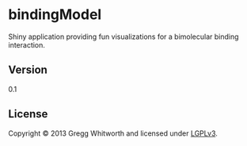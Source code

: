 bindingModel
============

Shiny application providing fun visualizations for a bimolecular binding interaction.

## Version

0.1

## License

Copyright © 2013 Gregg Whitworth and licensed under [LGPLv3](http://www.gnu.org/copyleft/lesser.html).